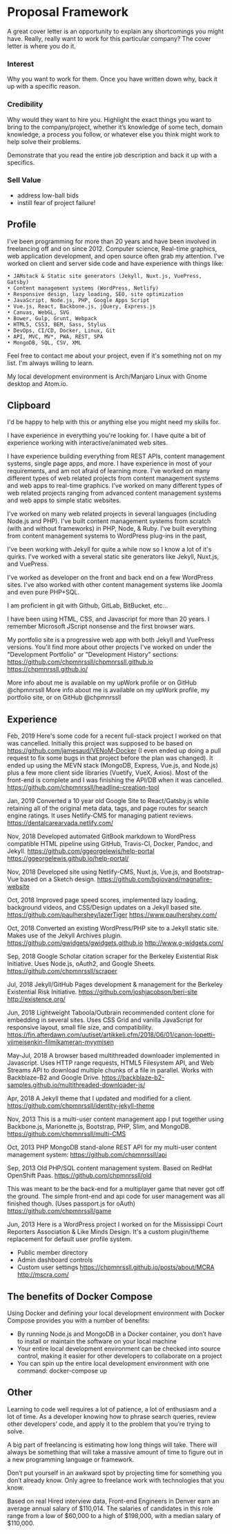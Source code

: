 # Proposal Framework

A great cover letter is an opportunity to explain any shortcomings you might
have. Really, really want to work for this particular company? The cover letter
is where you do it.

### Interest

Why you want to work for them. Once you have written down why, back it up with a
specific reason.

### Credibility

Why would they want to hire you. Highlight the exact things you want to bring to
the company/project, whether it’s knowledge of some tech, domain knowledge, a
process you follow, or whatever else you think might work to help solve their
problems.

Demonstrate that you read the entire job description and back it up with a specifics.

### Sell Value

- address low-ball bids
- instill fear of project failure!

## Profile

I've been programming for more than 20 years and have been involved in freelancing off and on since 2012. Computer science, Real-time graphics, web application development, and open source often grab my attention.  I've worked on client and server side code and have experience with things like:

    • JAMstack & Static site generators (Jekyll, Nuxt.js, VuePress, Gatsby)
    • Content management systems (WordPress, Netlify)
    • Responsive design, lazy loading, SEO, site optimization
    • JavaScript, Node.js, PHP, Google Apps Script
    • Vue.js, React, Backbone.js, jQuery, Express.js
    • Canvas, WebGL, SVG
    • Bower, Gulp, Grunt, Webpack
    • HTML5, CSS3, BEM, Sass, Stylus
    • DevOps, CI/CD, Docker, Linux, Git
    • API, MVC, MV*, PWA, REST, SPA
    • MongoDB, SQL, CSV, XML

Feel free to contact me about your project, even if it's something not on my list. I'm always willing to learn.

My local development environment is Arch/Manjaro Linux with Gnome desktop and Atom.io.

## Clipboard

I'd be happy to help with this or anything else you might need my skills for.

I have experience in everything you're looking for.
I have quite a bit of experience working with interactive/animated web sites.

I have experience building everything from REST APIs, content management systems, single page apps, and more.
I have experience in most of your requirements, and am not afraid of learning more.
I've worked on many different types of web related projects from content management systems and web apps to real-time graphics.
I've worked on many different types of web related projects ranging from advanced content management systems and web apps to simple static websites.

I've worked on many web related projects in several languages (including Node.js and PHP).
I've built content management systems from scratch (with and without frameworks) in PHP, Node, & Ruby.
I've built everything from content management systems to WordPress plug-ins in the past,

I've been working with Jekyll for quite a while now so I know a lot of it's quirks.
I've worked with a several static site generators like Jekyll, Nuxt.js, and VuePress.

I've worked as developer on the front and back end on a few WordPress sites.
I've also worked with other content management systems like Joomla and even pure PHP+SQL.

I am proficient in git with Github, GitLab, BitBucket, etc...

I have been using HTML, CSS, and Javascript for more than 20 years.
I remember Microsoft JScript nonsense and the first browser wars.


My portfolio site is a progressive web app with both Jekyll and VuePress versions. You'll find more about other projects I've worked on under the "Development Portfolio" or "Development History" sections:
https://github.com/chpmnrssll/chpmnrssll.github.io
https://chpmnrssll.github.io/

More info about me is available on my upWork profile or on GitHub @chpmnrssll
More info about me is available on my upWork profile, my portfolio site, or on GitHub @chpmnrssll

## Experience

Feb, 2019
Here's some code for a recent full-stack project I worked on that was cancelled. Initially this project was supposed to be based on https://github.com/jamesaud/VENoM-Docker (I even ended up doing a pull request to fix some bugs in that project before the plan was changed). It ended up using the MEVN stack (MongoDB, Express, Vue.js, and Node.js) plus a few more client side libraries (Vuetify, VueX, Axios). Most of the front-end is complete and I was finishing the API/DB when it was cancelled.
https://github.com/chpmnrssll/headline-creation-tool

Jan, 2019
Converted a 10 year old Google Site to React/Gatsby.js while retaining all of the original meta data, tags, and page routes for search engine ratings. It uses Netlify-CMS for managing patient reviews.
https://dentalcarearvada.netlify.com/

Nov, 2018
Developed automated GitBook markdown to WordPress compatible HTML pipeline using GitHub, Travis-CI, Docker, Pandoc, and Jekyll.
https://github.com/ggeorgelewis/help-portal
https://ggeorgelewis.github.io/help-portal/

Nov, 2018
Developed site using Netlify-CMS, Nuxt.js, Vue.js, and Bootstrap-Vue based on a Sketch design.
https://github.com/bgiovand/magnafire-website

Oct, 2018
Improved page speed scores, implemented lazy loading, background videos, and CSS/Design updates on a Jekyll based site.
https://github.com/paulhershey/lazerTiger
https://www.paulhershey.com/

Oct, 2018
Converted an existing WordPress/PHP site to a Jekyll static site. Makes use of the Jekyll Archives plugin.
https://github.com/gwidgets/gwidgets.github.io
http://www.g-widgets.com/

Sep, 2018
Google Scholar citation scraper for the Berkeley Existential Risk Initiative. Uses Node.js, oAuth2, and Google Sheets.
https://github.com/chpmnrssll/scraper

Jul, 2018
Jekyll/GitHub Pages development & management for the Berkeley Existential Risk Initiative.
https://github.com/joshjacobson/beri-site
http://existence.org/

Jun, 2018
Lightweight Taboola/Outbrain recommended content clone for embedding in several sites. Uses CSS Grid and vanilla JavaScript for responsive layout, small file size, and compatibility.
https://fin.afterdawn.com/uutiset/artikkeli.cfm/2018/06/01/canon-lopetti-viimeisenkin-filmikameran-myymisen

May-Jul, 2018
A browser based multithreaded downloader implemented in Javascript. Uses HTTP range requests, HTML5 Filesystem API, and Web Streams API to download multiple chunks of a file in parallel. Works with Backblaze-B2 and Google Drive.
https://backblaze-b2-samples.github.io/multithreaded-downloader-js/

Apr, 2018
A Jekyll theme that I updated and modified for a client.
https://github.com/chpmnrssll/identity-jekyll-theme

Nov, 2013
This is a multi-user content management app I put together using Backbone.js, Marionette.js, Bootstrap, PHP, Slim, and MongoDB.
https://github.com/chpmnrssll/multi-CMS

Oct, 2013
PHP MongoDB stand-alone REST API for my multi-user content management system:
https://github.com/chpmnrssll/api

Sep, 2013
Old PHP/SQL content management system. Based on RedHat OpenShift Paas.
https://github.com/chpmnrssll/old

This was meant to be the back-end for a multiplayer game that never got off the ground. The simple front-end and api code for user management was all finished though. (Uses passport.js for oAuth)
https://github.com/chpmnrssll/game

Jun, 2013
Here is a WordPress project I worked on for the Mississippi Court Reporters Association & Like Minds Design. It's a custom plugin/theme replacement for default user profile system.
- Public member directory
- Admin dashboard controls
- Custom user settings
https://chpmnrssll.github.io/posts/about/MCRA
http://mscra.com/



## The benefits of Docker Compose

Using Docker and defining your local development environment with Docker Compose provides you with a number of benefits:

- By running Node.js and MongoDB in a Docker container, you don’t have to install or maintain the software on your local machine
- Your entire local development environment can be checked into source control, making it easier for other developers to collaborate on a project
- You can spin up the entire local development environment with one command: docker-compose up

## Other

Learning to code well requires a lot of patience, a lot of enthusiasm and a lot
of time. As a developer knowing how to phrase search queries, review other
developers’ code, and apply it to the problem that you’re trying to solve.

A big part of freelancing is estimating how long things will take. There will
always be something that will take a massive amount of time to figure out in a
new programming language or framework.

Don’t put yourself in an awkward spot by projecting time for something you don’t
already know. Only agree to freelance work with technologies that you know.

Based on real Hired interview data, Front-end Engineers in Denver earn an
average annual salary of $110,014. The salaries of candidates in this role range
from a low of $60,000 to a high of $198,000, with a median salary of $110,000.

